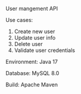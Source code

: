 User mangement API

Use cases:

1. Create new user
2. Update user info
3. Delete user
4. Validate user credentials

Environment: Java 17

Database: MySQL 8.0

Build: Apache Maven


